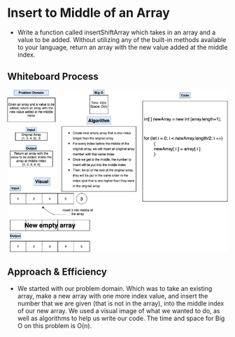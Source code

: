# Insert to Middle of an Array

- Write a function called insertShiftArray which takes in an array and a value to be added. Without utilizing any of the built-in methods available to your language, return an array with the new value added at the middle index.

## Whiteboard Process

![Array-Insert-Shift](./array-insert-shift.jpg)

## Approach & Efficiency

- We started with our problem domain. Which was to take an existing array, make a new array with one more index value, and insert the number that we are given (that is not in the array), into the middle index of our new array. We used a visual image of what we wanted to do, as well as algorithms to help us write our code. The time and space for Big O on this problem is O(n).
